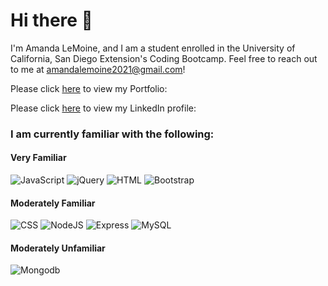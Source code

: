 # Hi there 👋

I'm Amanda LeMoine, and I am a student enrolled in the University of California, San Diego Extension's Coding Bootcamp. Feel free to reach out to me at <a href="mailto:amandalemoine2021@gmail.com">amandalemoine2021@gmail.com</a>!

Please click <a href="https://veryfaye.github.io/ResponsivePortfolio/">here</a> to view my Portfolio:

Please click <a href="https://veryfaye.github.io/ResponsivePortfolio/">here</a> to view my LinkedIn profile:

### I am currently familiar with the following:

#### Very Familiar
![JavaScript](https://img.shields.io/badge/javascript%20-%23323330.svg?&style=for-the-badge&logo=javascript&logoColor=%23F7DF1E) ![jQuery](https://img.shields.io/badge/jquery%20-%230769AD.svg?&style=for-the-badge&logo=jquery&logoColor=white) ![HTML](https://img.shields.io/badge/html5%20-%23E34F26.svg?&style=for-the-badge&logo=html5&logoColor=white) ![Bootstrap](https://img.shields.io/badge/bootstrap%20-%23563D7C.svg?&style=for-the-badge&logo=bootstrap&logoColor=white)

#### Moderately Familiar
 ![CSS](https://img.shields.io/badge/css3%20-%231572B6.svg?&style=for-the-badge&logo=css3&logoColor=white) ![NodeJS](https://img.shields.io/badge/node.js%20-%2343853D.svg?&style=for-the-badge&logo=node.js&logoColor=white) ![Express](https://img.shields.io/badge/Express.js-404D59?style=for-the-badge)
![MySQL](https://img.shields.io/badge/mysql-%2300f.svg?&style=for-the-badge&logo=mysql&logoColor=white)

#### Moderately Unfamiliar
![Mongodb](https://img.shields.io/badge/MongoDB-4EA94B?style=for-the-badge&logo=mongodb&logoColor=white)


<!--#### Very Unfamiliar-->


